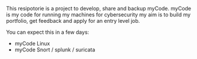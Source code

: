 This resipotorie is a project to develop, share and backup myCode.
myCode is my code for running my machines for cybersecurity
my aim is to build my portfolio, get feedback and apply for an entry level job.

You can expect this in a few days:
- myCode Linux
- myCode Snort / splunk / suricata 
